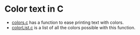 # Color text in C
- [colors.c](https://github.com/DeetSteve00/a/blob/main/colors.c "colors.c") has a function to ease printing text with colors.
- [colorList.c](https://github.com/DeetSteve00/a/blob/main/colorList.c "colorList.c") is a list of all the colors possible with this function.